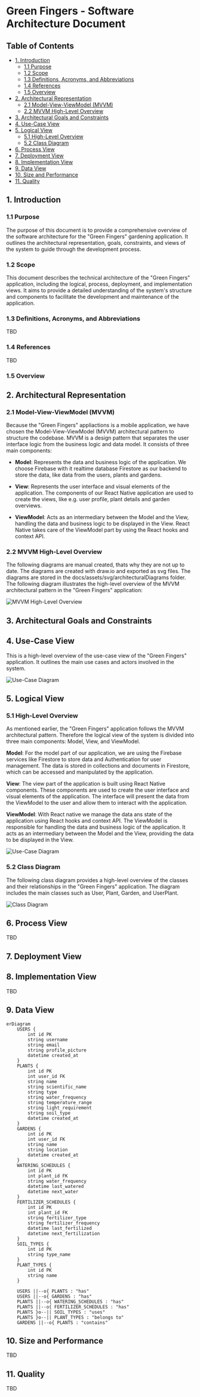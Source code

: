 # Green Fingers - Software Architecture Document

## Table of Contents
- [1. Introduction](#1-introduction)
    - [1.1 Purpose](#11-purpose)
    - [1.2 Scope](#12-scope)
    - [1.3 Definitions, Acronyms, and Abbreviations](#13-definitions-acronyms-and-abbreviations)
    - [1.4 References](#14-references)
    - [1.5 Overview](#15-overview)
- [2. Architectural Representation](#2-architectural-representation)
    - [2.1 Model-View-ViewModel (MVVM)](#21-model-view-viewmodel-mvvm)
    - [2.2 MVVM High-Level Overview](#22-mvvm-high-level-overview)
- [3. Architectural Goals and Constraints](#3-architectural-goals-and-constraints)
- [4. Use-Case View](#4-use-case-view)
- [5. Logical View](#5-logical-view)
    - [5.1 High-Level Overview](#51-high-level-overview)
    - [5.2 Class Diagram](#52-class-diagram)
- [6. Process View](#6-process-view)
- [7. Deployment View](#7-deployment-view)
- [8. Implementation View](#8-implementation-view)
- [9. Data View](#9-data-view)
- [10. Size and Performance](#10-size-and-performance)
- [11. Quality](#11-quality)


## 1. Introduction
### 1.1 Purpose
The purpose of this document is to provide a comprehensive overview of the software architecture for the "Green Fingers" gardening application. It outlines the architectural representation, goals, constraints, and views of the system to guide through the development process.
### 1.2 Scope
This document describes the technical architecture of the "Green Fingers" application, including the logical, process, deployment, and implementation views. It aims to provide a detailed understanding of the system's structure and components to facilitate the development and maintenance of the application.
### 1.3 Definitions, Acronyms, and Abbreviations
TBD
### 1.4 References
TBD
### 1.5 Overview

## 2. Architectural Representation
### 2.1 Model-View-ViewModel (MVVM)
Because the "Green Fingers" appliactions is a mobile application, we have chosen the Model-View-ViewModel (MVVM) architectural pattern to structure the codebase. MVVM is a design pattern that separates the user interface logic from the business logic and data model. It consists of three main components:
- **Model**: Represents the data and business logic of the application. We choose Firebase with it realtime database Firestore as our backend to store the data, like data from the users, plants and gardens.

- **View**: Represents the user interface and visual elements of the application. The components of our React Native application are used to create the views, like e.g. user profile, plant details and garden overviews.

- **ViewModel**: Acts as an intermediary between the Model and the View, handling the data and business logic to be displayed in the View. React Native takes care of the ViewModel part by using the React hooks and context API.

### 2.2 MVVM High-Level Overview
The following diagrams are manual created, thats why they are not up to date. The diagrams are created with draw.io and exported as svg files. The diagrams are stored in the docs/assets/svg/architecturalDiagrams folder. The following diagram illustrates the high-level overview of the MVVM architectural pattern in the "Green Fingers" application:

![MVVM High-Level Overview](../../docs/assets/svg/architecturalDiagrams/mvvmDiagram.drawio.svg)

## 3. Architectural Goals and Constraints
## 4. Use-Case View
This is a high-level overview of the use-case view of the "Green Fingers" application. It outlines the main use cases and actors involved in the system.

![Use-Case Diagram](../../docs/assets/svg/GreenFingersUsecases.drawio.svg)
## 5. Logical View
### 5.1 High-Level Overview
As mentioned earlier, the "Green Fingers" application follows the MVVM architectural pattern. Therefore the logical view of the system is divided into three main components: Model, View, and ViewModel.

**Model**: For the model part of our application, we are using the Firebase services like Firestore to store data and Authentication for user management. The data is stored in collections and documents in Firestore, which can be accessed and manipulated by the application.

**View**: The view part of the application is built using React Native components. These components are used to create the user interface and visual elements of the application. The interface will present the data from the ViewModel to the user and allow them to interact with the application.

**ViewModel**: With React native we manage the data ans state of the application using React hooks and context API. The ViewModel is responsible for handling the data and business logic of the application. It acts as an intermediary between the Model and the View, providing the data to be displayed in the View.

![Use-Case Diagram](../../docs/assets/svg/architecturalDiagrams/logicalViewDiagram.drawio.svg)

### 5.2 Class Diagram

The following class diagram provides a high-level overview of the classes and their relationships in the "Green Fingers" application. The diagram includes the main classes such as User, Plant, Garden, and UserPlant.

![Class Diagram](../../docs/assets/svg/architecturalDiagrams/classDiagram.drawio.svg)

## 6. Process View
TBD
## 7. Deployment View
## 8. Implementation View
TBD
## 9. Data View
```mermaid
erDiagram
    USERS {
        int id PK
        string username
        string email
        string profile_picture
        datetime created_at
    }
    PLANTS {
        int id PK
        int user_id FK
        string name
        string scientific_name
        string type
        string water_frequency
        string temperature_range
        string light_requirement
        string soil_type
        datetime created_at
    }
    GARDENS {
        int id PK
        int user_id FK
        string name
        string location
        datetime created_at
    }
    WATERING_SCHEDULES {
        int id PK
        int plant_id FK
        string water_frequency
        datetime last_watered
        datetime next_water
    }
    FERTILIZER_SCHEDULES {
        int id PK
        int plant_id FK
        string fertilizer_type
        string fertilizer_frequency
        datetime last_fertilized
        datetime next_fertilization
    }
    SOIL_TYPES {
        int id PK
        string type_name
    }
    PLANT_TYPES {
        int id PK
        string name
    }

    USERS ||--o{ PLANTS : "has"
    USERS ||--o{ GARDENS : "has"
    PLANTS ||--o{ WATERING_SCHEDULES : "has"
    PLANTS ||--o{ FERTILIZER_SCHEDULES : "has"
    PLANTS }o--|| SOIL_TYPES : "uses"
    PLANTS }o--|| PLANT_TYPES : "belongs to"
    GARDENS ||--o{ PLANTS : "contains"
```
## 10. Size and Performance
TBD
## 11. Quality
TBD

